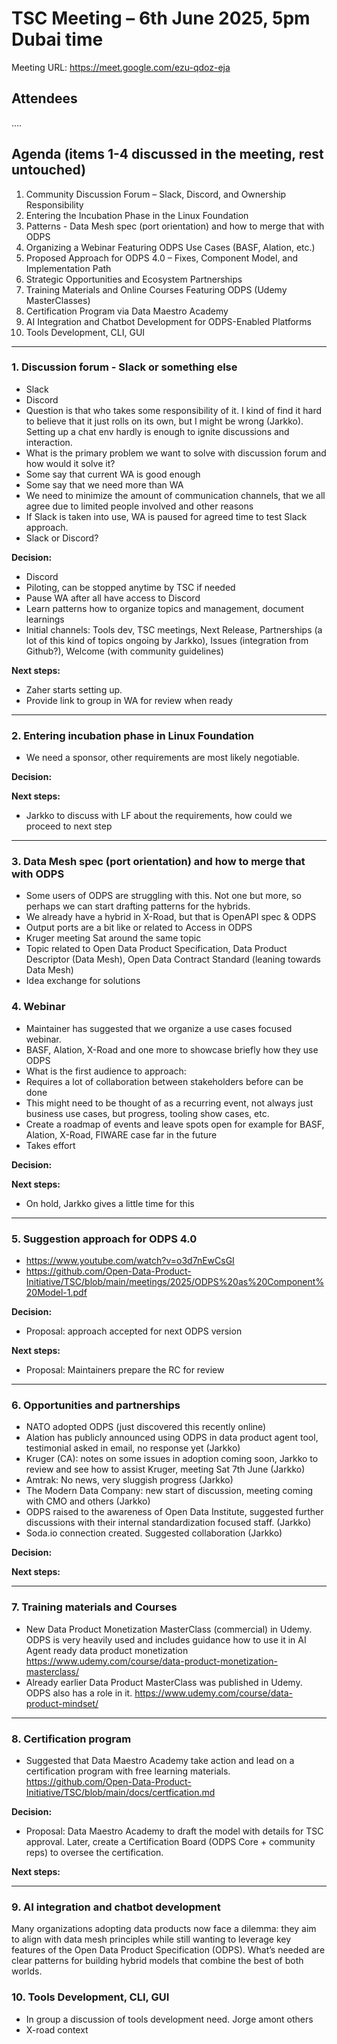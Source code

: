 # TSC Meeting – 6th June 2025, 5pm Dubai time

Meeting URL:  https://meet.google.com/ezu-qdoz-eja 

## Attendees
....

## Agenda (items 1-4 discussed in the meeting, rest untouched)

1. Community Discussion Forum – Slack, Discord, and Ownership Responsibility
2. Entering the Incubation Phase in the Linux Foundation
3. Patterns - Data Mesh spec (port orientation) and how to merge that with ODPS
4. Organizing a Webinar Featuring ODPS Use Cases (BASF, Alation, etc.)
5. Proposed Approach for ODPS 4.0 – Fixes, Component Model, and Implementation Path
6. Strategic Opportunities and Ecosystem Partnerships
7. Training Materials and Online Courses Featuring ODPS (Udemy MasterClasses)
8. Certification Program via Data Maestro Academy
9. AI Integration and Chatbot Development for ODPS-Enabled Platforms
10. Tools Development, CLI, GUI


<hr/>

### 1. Discussion forum - Slack or something else
- Slack
- Discord
- Question is that who takes some responsibility of it. I kind of find it hard to believe that it just rolls on its own, but I might be wrong (Jarkko). Setting up a chat env hardly is enough to ignite discussions and interaction. 
- What is the primary problem we want to solve with discussion forum and how would it solve it?
- Some say that current WA is good enough
- Some say that we need more than WA
- We need to minimize the amount of communication channels, that we all agree due to limited people involved and other reasons
- If Slack is taken into use, WA is paused for agreed time to test Slack approach.
- Slack or Discord?
  

**Decision:**

- Discord
- Piloting, can be stopped anytime by TSC if needed
- Pause WA after all have access to Discord
- Learn patterns how to organize topics and management, document learnings
- Initial channels: Tools dev, TSC meetings, Next Release, Partnerships (a lot of this kind of topics ongoing by Jarkko), Issues (integration from Github?), Welcome (with community guidelines)

**Next steps:**

- Zaher starts setting up.
- Provide link to group in WA for review when ready

  
<hr>

### 2. Entering incubation phase in Linux Foundation

- We need a sponsor, other requirements are most likely negotiable.

**Decision:**
  
**Next steps:**

- Jarkko to discuss with LF about the requirements, how could we proceed to next step

<hr/>

### 3. Data Mesh spec (port orientation) and how to merge that with ODPS 
- Some users of ODPS are struggling with this. Not one but more, so perhaps we can start drafting patterns for the hybrids.
- We already have a hybrid in X-Road, but that is OpenAPI spec & ODPS
- Output ports are a bit like or related to Access in ODPS
- Kruger meeting Sat around the same topic
- Topic related to Open Data Product Specification, Data Product Descriptor (Data Mesh), Open Data Contract Standard (leaning towards Data Mesh)
- Idea exchange for solutions 

### 4. Webinar
- Maintainer has suggested that we organize a use cases focused webinar.
- BASF, Alation, X-Road and one more to showcase briefly how they use ODPS
- What is the first audience to approach: 
- Requires a lot of collaboration between stakeholders before can be done
- This might need to be thought of as a recurring event, not always just business use cases, but progress, tooling show cases, etc.
- Create a roadmap of events and leave spots open for example for BASF, Alation, X-Road, FIWARE case far in the future
- Takes effort

**Decision:**

**Next steps:**

- On hold, Jarkko gives a little time for this

<hr/>

### 5. Suggestion approach for ODPS 4.0 
- https://www.youtube.com/watch?v=o3d7nEwCsGI
- https://github.com/Open-Data-Product-Initiative/TSC/blob/main/meetings/2025/ODPS%20as%20Component%20Model-1.pdf

**Decision:**
- Proposal: approach accepted for next ODPS version 

**Next steps:**
- Proposal: Maintainers prepare the RC for review

<hr/>

### 6. Opportunities and partnerships

- NATO adopted ODPS (just discovered this recently online)
- Alation has publicly announced using ODPS in data product agent tool, testimonial asked in email, no response yet (Jarkko)
- Kruger (CA): notes on some issues in adoption coming soon, Jarkko to review and see how to assist Kruger, meeting Sat 7th June (Jarkko)
- Amtrak: No news, very sluggish progress (Jarkko)
- The Modern Data Company: new start of discussion, meeting coming with CMO and others (Jarkko)
- ODPS raised to the awareness of Open Data Institute, suggested further discussions with their internal standardization focused staff. (Jarkko)
- Soda.io connection created. Suggested collaboration (Jarkko)

**Decision:**

**Next steps:**

<hr/>

### 7. Training materials and Courses
- New Data Product Monetization MasterClass (commercial) in Udemy. ODPS is very heavily used and includes guidance how to use it in AI Agent ready data product monetization https://www.udemy.com/course/data-product-monetization-masterclass/
- Already earlier Data Product MasterClass was published in Udemy. ODPS also has a role in it. https://www.udemy.com/course/data-product-mindset/

<hr/>

### 8. Certification program 
- Suggested that Data Maestro Academy take action and lead on a certification program with free learning materials. https://github.com/Open-Data-Product-Initiative/TSC/blob/main/docs/certfication.md 

**Decision:**
- Proposal: Data Maestro Academy to draft the model with details for TSC approval. Later, create a Certification Board (ODPS Core + community reps) to oversee the certification. 

**Next steps:**

<hr/>

### 9. AI integration and chatbot development

Many organizations adopting data products now face a dilemma: they aim to align with data mesh principles while still wanting to leverage key features of the Open Data Product Specification (ODPS). What’s needed are clear patterns for building hybrid models that combine the best of both worlds.

### 10. Tools Development, CLI, GUI

- In group a discussion of tools development need. Jorge amont others
- X-road context

